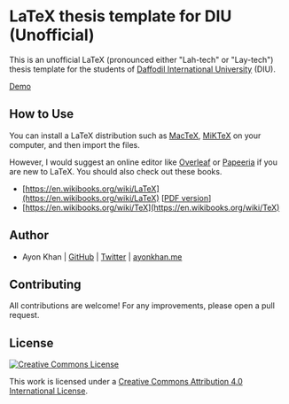 # LaTeX thesis template for DIU (Unofficial)

This is an unofficial LaTeX (pronounced either "Lah-tech" or "Lay-tech") thesis template for the students of [Daffodil International University](https://daffodilvarsity.edu.bd/) (DIU).

[Demo](https://www.ayonkhan.me/files/doe-mmis-dcse-2020.pdf)

## How to Use

You can install a LaTeX distribution such as [MacTeX](http://www.tug.org/mactex/), [MiKTeX](http://miktex.org/) on your computer, and then import the files.

However, I would suggest an online editor like [Overleaf](https://www.overleaf.com/) or [Papeeria](http://papeeria.com/) if you are new to LaTeX. You should also check out these books.

- [https://en.wikibooks.org/wiki/LaTeX](https://en.wikibooks.org/wiki/LaTeX) [[PDF version](https://upload.wikimedia.org/wikipedia/commons/2/2d/LaTeX.pdf)]
- [https://en.wikibooks.org/wiki/TeX](https://en.wikibooks.org/wiki/TeX)

## Author

- Ayon Khan | [GitHub](https://github.com/ayonkhan) | [Twitter](https://twitter.com/ayonkhan) | [ayonkhan.me](https://www.ayonkhan.me)

## Contributing

All contributions are welcome! For any improvements, please open a pull request.

## License

[![Creative Commons License](https://i.creativecommons.org/l/by/4.0/80x15.png)](http://creativecommons.org/licenses/by/4.0/)

This work is licensed under a [Creative Commons Attribution 4.0 International License](https://creativecommons.org/licenses/by/4.0/).
